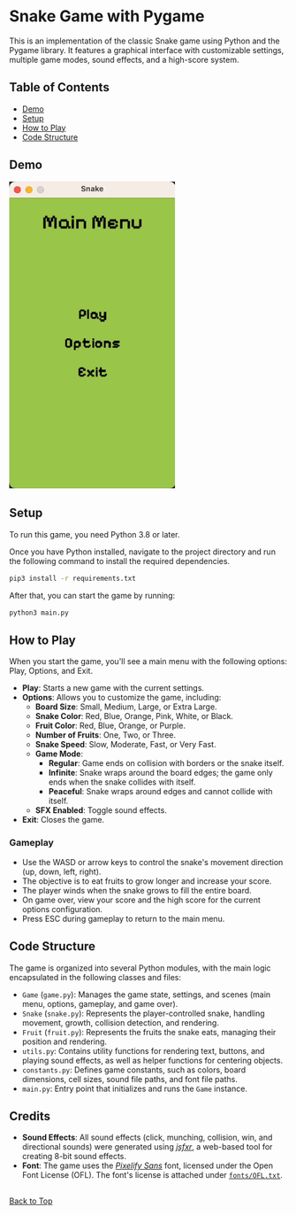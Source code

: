 <a name="top"></a>
# Snake Game with Pygame
This is an implementation of the classic Snake game using Python and the Pygame library. It features a graphical interface with customizable settings, multiple game modes, sound effects, and a high-score system.

## Table of Contents
- [Demo](#demo)
- [Setup](#setup)
- [How to Play](#how-to-play)
- [Code Structure](#code-structure)

## Demo
<img src="gameplay.gif" alt="Snake Gameplay Demo" width="300"/>

## Setup
To run this game, you need Python 3.8 or later.

Once you have Python installed, navigate to the project directory and run the following command to install the required dependencies.

```zsh
pip3 install -r requirements.txt
```

After that, you can start the game by running:

```zsh
python3 main.py
```

## How to Play
When you start the game, you'll see a main menu with the following options: Play, Options, and Exit.
- **Play**: Starts a new game with the current settings.
- **Options**: Allows you to customize the game, including:
  - **Board Size**: Small, Medium, Large, or Extra Large.
  - **Snake Color**: Red, Blue, Orange, Pink, White, or Black. 
  - **Fruit Color**: Red, Blue, Orange, or Purple. 
  - **Number of Fruits**: One, Two, or Three. 
  - **Snake Speed**: Slow, Moderate, Fast, or Very Fast. 
  - **Game Mode**:
    - **Regular**: Game ends on collision with borders or the snake itself. 
    - **Infinite**: Snake wraps around the board edges; the game only ends when the snake collides with itself.
    - **Peaceful**: Snake wraps around edges and cannot collide with itself. 
  - **SFX Enabled**: Toggle sound effects. 
- **Exit**: Closes the game.

### Gameplay
- Use the WASD or arrow keys to control the snake's movement direction (up, down, left, right). 
- The objective is to eat fruits to grow longer and increase your score.
- The player winds when the snake grows to fill the entire board.
- On game over, view your score and the high score for the current options configuration.
- Press ESC during gameplay to return to the main menu.

## Code Structure
The game is organized into several Python modules, with the main logic encapsulated in the following classes and files:
- `Game` (`game.py`): Manages the game state, settings, and scenes (main menu, options, gameplay, and game over).
- `Snake` (`snake.py`): Represents the player-controlled snake, handling movement, growth, collision detection, and rendering.
- `Fruit` (`fruit.py`): Represents the fruits the snake eats, managing their position and rendering. 
- `utils.py`: Contains utility functions for rendering text, buttons, and playing sound effects, as well as helper functions for centering objects. 
- `constants.py`: Defines game constants, such as colors, board dimensions, cell sizes, sound file paths, and font file paths.
- `main.py`: Entry point that initializes and runs the `Game` instance.

## Credits
- **Sound Effects**: All sound effects (click, munching, collision, win, and directional sounds) were generated using *[jsfxr](https://pro.sfxr.me)*, a web-based tool for creating 8-bit sound effects. 
- **Font**: The game uses the *[Pixelify Sans](https://github.com/eifetx/Pixelify-Sans)* font, licensed under the Open Font License (OFL). The font's license is attached under [`fonts/OFL.txt`](fonts/OFL.txt).

##
[Back to Top](#top)
